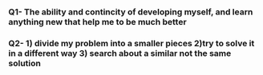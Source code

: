 ### Q1- The ability and contincity of developing myself, and learn anything new that help me to be much better
### Q2- 1) divide my problem into a smaller pieces 2)try to solve it in a different way 3) search about a similar not the same solution
